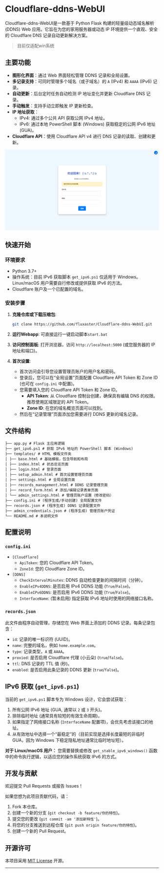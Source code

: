 # Cloudflare-ddns-WebUI
Cloudflare-ddns-WebUI是一款基于 Python Flask 构建的轻量级动态域名解析 (DDNS) Web 应用。它旨在为您的家用服务器或动态 IP 环境提供一个直观、安全的 Cloudflare DNS 记录自动更新解决方案。

>目前仅适配win系统

## 主要功能

*   **图形化界面**：通过 Web 界面轻松管理 DDNS 记录和全局设置。
*   **多记录支持**：可同时管理多个域名（或子域名）的 `A` (IPv4) 和 `AAAA` (IPv6) 记录。
*   **自动更新**：后台定时任务自动检测 IP 地址变化并更新 Cloudflare DNS 记录。
*   **手动触发**：支持手动立即触发 IP 更新检查。
*   **IP 地址获取**：
    *   IPv4: 通过多个公共 API 获取公网 IPv4 地址。
    *   IPv6: 通过本地 PowerShell 脚本 (Windows) 获取稳定的公网 IPv6 地址 (GUA)。
*   **Cloudflare API**：使用 Cloudflare API v4 进行 DNS 记录的读取、创建和更新。

![界面截图](https://github.com/fluxaster/Cloudflare-ddns-WebUI/blob/main/a.png)

## 快速开始

### 环境要求

*   Python 3.7+
*   操作系统：目前 IPv6 获取脚本 `get_ipv6.ps1` 仅适用于 Windows。Linux/macOS 用户需要自行修改或提供获取 IPv6 的方法。
*   Cloudflare 账户及一个已配置的域名。

### 安装步骤

1.  **克隆仓库或下载压缩包**:
    ```bash
    git clone https://github.com/fluxaster/Cloudflare-ddns-WebUI.git
    ```

2.  **运行Webapp**:
    可直接运行一键启动脚本`start.bat`

4.  **访问控制面板**:
    打开浏览器，访问 `http://localhost:5000` (或您服务器的 IP 地址和端口)。

5.  **首次设置**:
    *   首次访问会引导您设置管理员账户的用户名和密码。
    *   登录后，您可以在“全局设置”页面配置 Cloudflare API Token 和 Zone ID (也可在 `config.ini` 中配置)。
       *   您需要填入您的 Cloudflare API Token 和 Zone ID。
           *   **API Token**: 从 Cloudflare 控制台创建，确保具有编辑 DNS 的权限。推荐使用区域限定的 API Token。
           *   **Zone ID**: 在您的域名概览页面可以找到。
    *   然后在“记录管理”页面添加您需要进行 DDNS 更新的域名记录。

## 文件结构
```
├── app.py # Flask 主应用逻辑
├── get_ipv6.ps1 # 获取 IPv6 地址的 PowerShell 脚本 (Windows)
├── templates/ # HTML 模板文件夹
│ ├── base.html # 基础模板，包含导航和布局
│ ├── index.html # 状态总览页面
│ ├── login.html # 登录页面
│ ├── setup_admin.html # 首次设置管理员页面
│ ├── settings.html # 全局设置页面
│ ├── records_management.html # DDNS 记录管理页面
│ ├── record_form.html # 添加/编辑记录表单页面
│ └── admin_settings.html # 管理员账户设置（修改密码）
├── config.ini # (程序生成/手动创建) 全局配置文件
├── records.json # (程序生成) DDNS 记录配置文件
├── admin_credentials.json # (程序生成) 管理员账户凭证
└── README.md # 本说明文件
```

## 配置说明

### `config.ini`

*   `[Cloudflare]`
    *   `ApiToken`: 您的 Cloudflare API Token。
    *   `ZoneId`: 您的 Cloudflare Zone ID。
*   `[DDNS]`
    *   `CheckIntervalMinutes`: DDNS 自动检查更新的间隔时间（分钟）。
    *   `EnableIPv4DDNS`: 是否启用 IPv4 DDNS 功能 (`True`/`False`)。
    *   `EnableIPv6DDNS`: 是否启用 IPv6 DDNS 功能 (`True`/`False`)。
    *   `InterfaceName`: (暂未启用) 指定获取 IPv6 地址时使用的网络接口名称。
### `records.json`

此文件由程序自动管理，存储您在 Web 界面上添加的 DDNS 记录。每条记录包含：

*   `id`: 记录的唯一标识符 (UUID)。
*   `name`: 完整的域名，例如 `home.example.com`。
*   `type`: 记录类型，`A` 或 `AAAA`。
*   `proxied`: 是否启用 Cloudflare 代理 (小云朵) (`true`/`false`)。
*   `ttl`: DNS 记录的 TTL 值 (秒)。
*   `enabled`: 是否启用此条记录的 DDNS 更新 (`true`/`false`)。

## IPv6 获取 (`get_ipv6.ps1`)

当前的 `get_ipv6.ps1` 脚本专为 Windows 设计，它会尝试获取：

1.  所有公网 IPv6 地址 (GUA, 通常以 `2` 或 `3` 开头)。
2.  排除临时地址 (通常具有较短的有效生命周期)。
3.  如果指定了网络接口名称 (`InterfaceName` 配置项)，会优先考虑该接口的地址。
4.  从有效地址中选择一个“最稳定”的（目前实现是选择长度最短的非临时 GUA，因为 Windows 下稳定隐私地址通常比临时地址短）。

**对于 Linux/macOS 用户：**
您需要替换或修改 `get_stable_ipv6_windows()` 函数中的命令执行逻辑，以适应您的操作系统获取 IPv6 的方式。

## 开发与贡献

欢迎提交 Pull Requests 或报告 Issues！

如果您想为此项目贡献代码，请：

1.  Fork 本仓库。
2.  创建一个新的分支 (`git checkout -b feature/你的特性`)。
3.  提交您的更改 (`git commit -am '添加新特性'`)。
4.  将您的分支推送到远程仓库 (`git push origin feature/你的特性`)。
5.  创建一个新的 Pull Request。

## 开源许可

本项目采用 [MIT License](LICENSE) 开源。

---
